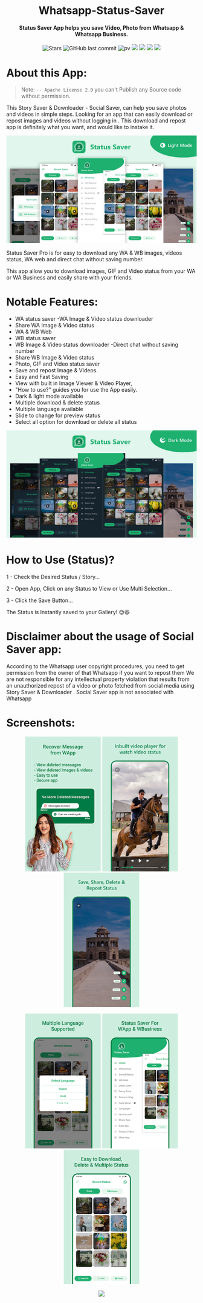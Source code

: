 <h1 align="center">Whatsapp-Status-Saver</h1>
  
<h4 align="center">Status Saver App helps you save Video, Photo from Whatsapp & Whatsapp Business.</h4>



<div align="center">

![Stars](https://img.shields.io/github/stars/AndroidWithRossyn/Whatsapp-Status-Saver)
![GitHub last commit](https://img.shields.io/github/last-commit/AndroidWithRossyn/Whatsapp-Status-Saver)
![pv](https://pageview.vercel.app/?github_user=Whatsapp-Status-Saver)
<a href="https://t.me/banrossyn" target="_blank"><img src="https://img.shields.io/badge/Telegram-%40banrossyn-28a8ea"></a>
<a href="https://wa.me/+919694260426/" target="_blank"><img src="https://img.shields.io/badge/whatsapp-%40+919694260426-28a8ea"></a>
<a href="https://www.linkedin.com/in/banrossyn/" target="_blank"><img src="https://img.shields.io/badge/LinkedIn-banrossyn-informational"></a>
<a href="mailto:banrossyn@gmail.com"><img src="https://img.shields.io/badge/Email-banrossyn%40gmail.com-blue"></a>

</div>


 # About this App:
 
>  Note: `-- Apache License 2.0` you can't Publish any Source code without permission.

This Story Saver & Downloader - Social Saver, can help you save photos and videos in simple steps.
Looking for an app that can easily download or repost images and videos without logging in .
This download and repost app is definitely what you want, and would like to instake it.
 <p align="center">
    <a>
      <img src="https://github.com/AndroidWithRossyn/Whatsapp-Status-Saver/blob/main/screens/screenshot1.jpg?raw=true" />
    </a>
</p>


Status Saver Pro is for easy to download any WA & WB images, videos status, WA web and direct chat without saving number.

This app allow you to download images, GIF and Video status from your WA or WA Business and easily share with your friends.


# Notable Features:
- WA status saver
-WA Image & Video status downloader
- Share WA Image & Video status
- WA & WB Web
- WB status saver
- WB Image & Video status downloader
-Direct chat without saving number
- Share WB Image & Video status
- Photo, GIF and Video status saver
- Save and repost Image & Videos.
- Easy and Fast Saving
- View with built in Image Viewer & Video Player,
- "How to use?" guides you for use the App easily.
- Dark & light mode available
- Multiple download & delete status
- Multiple language available
- Slide to change for preview status
- Select all option for download or delete all status
     

<p align="center">
    <a>
      <img src="https://github.com/AndroidWithRossyn/Whatsapp-Status-Saver/blob/main/screens/screenshot2.jpg?raw=true" />
    </a>
</p>


# How to Use (Status)?
1 - Check the Desired Status / Story...

2 - Open App, Click on any Status to View or Use Multi Selection...

3 - Click the Save Button...

The Status is Instantly saved to your Gallery! 😉😃
  

# Disclaimer about the usage of Social Saver app:

According to the Whatsapp user copyright procedures, you need to get permission from the owner of that Whatsapp if you want to repost them
We are not responsible for any intellectual property violation that results from an unauthorized repost of a video or photo fetched from social media using Story Saver & Downloader .
Social Saver app is not associated with Whatsapp



  
# Screenshots:

 <p align="center">
    <a>
      <img src="https://raw.githubusercontent.com/AndroidWithRossyn/Whatsapp-Status-Saver/main/screens/screenshot%20(1).webp" hight="400" width="200" />
    </a>
 <a>
      <img src="https://raw.githubusercontent.com/AndroidWithRossyn/Whatsapp-Status-Saver/main/screens/screenshot%20(2).webp" hight="400" width="200" />
    </a>
  <a>
      <img src="https://raw.githubusercontent.com/AndroidWithRossyn/Whatsapp-Status-Saver/main/screens/screenshot%20(3).webp" hight="400" width="200" />
    </a>
 
  </p>


 <p align="center">
    <a>
      <img src="https://raw.githubusercontent.com/AndroidWithRossyn/Whatsapp-Status-Saver/main/screens/screenshot%20(4).webp" hight="400" width="200" />
    </a>
        <a>
      <img src="https://raw.githubusercontent.com/AndroidWithRossyn/Whatsapp-Status-Saver/main/screens/screenshot%20(5).webp" hight="400" width="200" />
    </a> 
    <a>
      <img src="https://raw.githubusercontent.com/AndroidWithRossyn/Whatsapp-Status-Saver/main/screens/screenshot%20(6).webp" hight="400" width="200" />
    </a>
  </p>
  

<p align="center">
  <img src="https://capsule-render.vercel.app/api?type=waving&color=gradient&height=60&section=footer"/>
</p>
